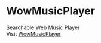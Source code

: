 # WowMusicPlayer
Searchable Web Music Player<br>
Visit <a href="http://www.geekyouth.net">WowMusicPlayer</a>